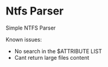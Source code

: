 # Ntfs Parser

Simple NTFS Parser

Known issues:
* No search in the $ATTRIBUTE LIST
* Cant return large files content
